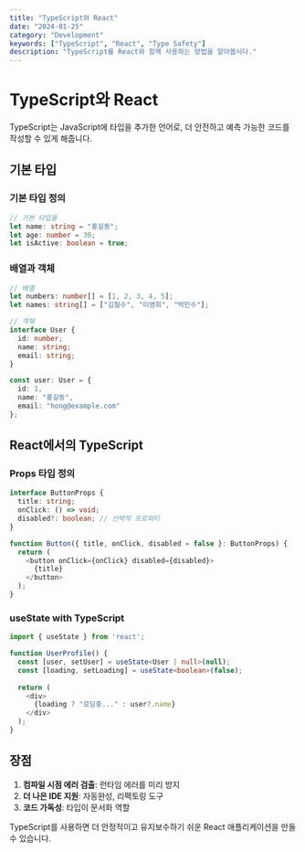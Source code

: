 ```yaml
---
title: "TypeScript와 React"
date: "2024-01-25"
category: "Development"
keywords: ["TypeScript", "React", "Type Safety"]
description: "TypeScript를 React와 함께 사용하는 방법을 알아봅시다."
---
```


# TypeScript와 React

TypeScript는 JavaScript에 타입을 추가한 언어로, 더 안전하고 예측 가능한 코드를 작성할 수 있게 해줍니다.

## 기본 타입

### 기본 타입 정의
```typescript
// 기본 타입들
let name: string = "홍길동";
let age: number = 30;
let isActive: boolean = true;
```

### 배열과 객체
```typescript
// 배열
let numbers: number[] = [1, 2, 3, 4, 5];
let names: string[] = ["김철수", "이영희", "박민수"];

// 객체
interface User {
  id: number;
  name: string;
  email: string;
}

const user: User = {
  id: 1,
  name: "홍길동",
  email: "hong@example.com"
};
```

## React에서의 TypeScript

### Props 타입 정의
```typescript
interface ButtonProps {
  title: string;
  onClick: () => void;
  disabled?: boolean; // 선택적 프로퍼티
}

function Button({ title, onClick, disabled = false }: ButtonProps) {
  return (
    <button onClick={onClick} disabled={disabled}>
      {title}
    </button>
  );
}
```

### useState with TypeScript
```typescript
import { useState } from 'react';

function UserProfile() {
  const [user, setUser] = useState<User | null>(null);
  const [loading, setLoading] = useState<boolean>(false);
  
  return (
    <div>
      {loading ? "로딩중..." : user?.name}
    </div>
  );
}
```

## 장점

1. **컴파일 시점 에러 검출**: 런타임 에러를 미리 방지
2. **더 나은 IDE 지원**: 자동완성, 리팩토링 도구
3. **코드 가독성**: 타입이 문서화 역할

TypeScript를 사용하면 더 안정적이고 유지보수하기 쉬운 React 애플리케이션을 만들 수 있습니다.
